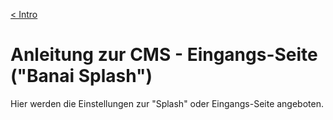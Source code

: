 [&lt; Intro](./wp-admin)

# Anleitung zur CMS - Eingangs-Seite ("Banai Splash")

Hier werden die Einstellungen zur "Splash" oder Eingangs-Seite angeboten.


